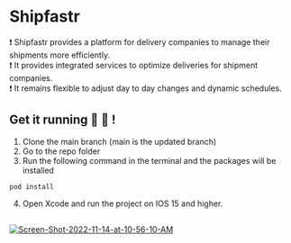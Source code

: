 # Shipfastr

:exclamation: Shipfastr provides a platform for delivery companies to manage their shipments more efficiently.  
:exclamation: It provides integrated services to optimize deliveries for shipment companies.   
:exclamation: It remains flexible to adjust day to day changes and dynamic schedules.  
## Get it running :dizzy: :dizzy: !
1. Clone the main branch (main is the updated branch)
2. Go to the repo folder
3. Run the following command in the terminal and the packages will be installed
```
pod install
```
4. Open Xcode and run the project on IOS 15 and higher.

##
<a href="https://ibb.co/RSzMHqB"><img src="https://i.ibb.co/ZJWwT0Y/Screen-Shot-2022-11-14-at-10-56-10-AM.png" alt="Screen-Shot-2022-11-14-at-10-56-10-AM" border="0"></a>


